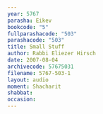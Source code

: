 ```yaml
---
year: 5767
parasha: Eikev
bookcode: "5"
fullparashacode: "503"
parashacode: "503"
title: Small Stuff
author: Rabbi Eliezer Hirsch
date: 2007-08-04
archivecode: 57675031
filename: 5767-503-1
layout: audio
moment: Shacharit
shabbat: 
occasion: 
---
```

